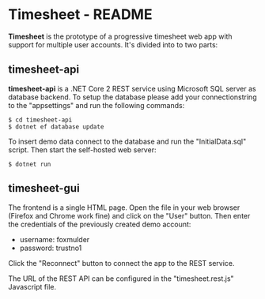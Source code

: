 # Timesheet - README

**Timesheet** is the prototype of a progressive timesheet web app with support
for multiple user accounts. It's divided into to two parts:

## timesheet-api

**timesheet-api** is a .NET Core 2 REST service using Microsoft SQL server
as database backend. To setup the database please add your connectionstring to
the "appsettings" and run the following commands:

	$ cd timesheet-api
	$ dotnet ef database update

To insert demo data connect to the database and run the "InitialData.sql"
script. Then start the self-hosted web server:

	$ dotnet run

## timesheet-gui

The frontend is a single HTML page. Open the file in your web browser
(Firefox and Chrome work fine) and click on the "User" button. Then enter the
credentials of the previously created demo account:

* username: foxmulder
* password: trustno1

Click the "Reconnect" button to connect the app to the REST service.

The URL of the REST API can be configured in the "timesheet.rest.js" Javascript
file.
